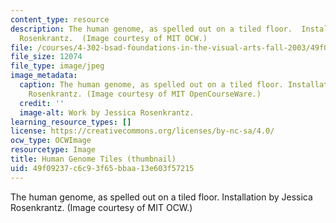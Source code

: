 ```yaml
---
content_type: resource
description: The human genome, as spelled out on a tiled floor.  Installation by Jessica
  Rosenkrantz.  (Image courtesy of MIT OCW.)
file: /courses/4-302-bsad-foundations-in-the-visual-arts-fall-2003/49f09237c6c93f65bbaa13e603f57215_4-302f03-th.jpg
file_size: 12074
file_type: image/jpeg
image_metadata:
  caption: The human genome, as spelled out on a tiled floor. Installation by Jessica
    Rosenkrantz. (Image courtesy of MIT OpenCourseWare.)
  credit: ''
  image-alt: Work by Jessica Rosenkrantz.
learning_resource_types: []
license: https://creativecommons.org/licenses/by-nc-sa/4.0/
ocw_type: OCWImage
resourcetype: Image
title: Human Genome Tiles (thumbnail)
uid: 49f09237-c6c9-3f65-bbaa-13e603f57215
---
```

The human genome, as spelled out on a tiled floor.  Installation by Jessica Rosenkrantz.  (Image courtesy of MIT OCW.)